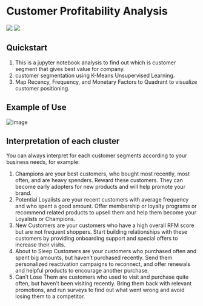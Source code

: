 # Customer Profitability Analysis

![](https://img.shields.io/badge/python-version%203.x-blue) ![](https://img.shields.io/badge/jupyter%20notebook-%20%20-orange)

## Quickstart
1. This is a jupyter notebook analysis to find out which is customer segment that gives best value for company.
2. customer segmentation using K-Means Unsupervised Learning.
3. Map Recency, Frequency, and Monetary Factors to Quadrant to visualize customer positioning.

## Example of Use
![image](https://user-images.githubusercontent.com/80676118/177783470-2b587e2d-489d-4afa-82e7-5963ea2e9fee.png)

## Interpretation of each cluster
You can always interpret for each customer segments according to your business needs, for example:
 1. Champions are your best customers, who bought most recently, most often, and are heavy spenders. Reward these customers. They can become early adopters for new products and will help promote your brand.
 2. Potential Loyalists are your recent customers with average frequency and who spent a good amount. Offer membership or loyalty programs or recommend related products to upsell them and help them become your Loyalists or Champions.
 3. New Customers are your customers who have a high overall RFM score but are not frequent shoppers. Start building relationships with these customers by providing onboarding support and special offers to increase their visits.
 4. About to Sleep Customers are your customers who purchased often and spent big amounts, but haven’t purchased recently. Send them personalized reactivation campaigns to reconnect, and offer renewals and helpful products to encourage another purchase.
 5. Can’t Lose Them are customers who used to visit and purchase quite often, but haven’t been visiting recently. Bring them back with relevant promotions, and run surveys to find out what went wrong and avoid losing them to a competitor.
